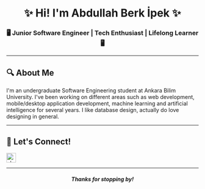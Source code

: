 <h1 align="center">✨ Hi! I'm Abdullah Berk İpek ✨</h1> 
<h3 align="center">🖥️ Junior Software Engineer | Tech Enthusiast | Lifelong Learner 🖥️</h3> 

---  

## 🔍 About Me  
I'm an undergraduate Software Engineering student at Ankara Bilim University. I've been working on different areas such as web development, mobile/desktop application development, machine learning and artificial intelligence for several years. I like database design, actually do love designing in general. 

---  

## 🚀 Let's Connect!  
<p align="left">    
  <a href="https://linkedin.com/in/abdullah-berk-ipek-b89501226" target="blank">     
    <img align="center" src="https://raw.githubusercontent.com/rahuldkjain/github-profile-readme-generator/master/src/images/icons/Social/linked-in-alt.svg" alt="abdullah-berk-ipek-b89501226" height="25" width="25" />   
  </a>  
</p>  

---  

<h5 align="center">
  Thanks for stopping by! 
</h6> 
